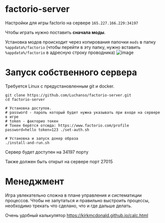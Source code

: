# factorio-server

Настройки для игры factorio на сервере `165.227.166.229:34197`

Чтобы играть нужно поставить **сначала моды**.

Установка модов происходит через копирования папочки `mods` в папку `%appdata%/factorio` (чтобы перейти в эту папку, нужно вставить `%appdata%/factorio` в адресную строку проводника)
![image](https://user-images.githubusercontent.com/2098777/50358789-96229880-056b-11e9-8a6d-293f55869508.png)

# Запуск собственного сервера

Требуется Linux с предустановленным git и docker.

```
git clone https://github.com/Luchanso/factorio-server.git
cd factorio-server

# Установка доступов.
# password - пароль который будет нужна указывать при входе на сервере в игре
# token - факторио токен
# Токен берётся отсюда: https://www.factorio.com/profile
password=hello token=123 ./set-auth.sh

# Установка и запуск докер образа
./install-and-run.sh
```

Сервер будет доступен на 34197 порту

Также должен быть открыт на сервере порт 27015

# Менеджмент
Игра увлекательно сложна в плане управления и систематиции процессов. Чтобы не запутаться и правильно выстроить процессы, необходимо трекать что сделано, что и где дальше делать.

Очень удобный калькулятор https://kirkmcdonald.github.io/calc.html
